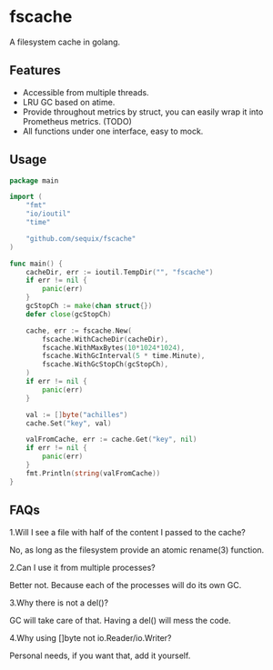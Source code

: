 # fscache

A filesystem cache in golang.

## Features

* Accessible from multiple threads.
* LRU GC based on atime.
* Provide throughout metrics by struct, you can easily wrap it into Prometheus metrics. (TODO)
* All functions under one interface, easy to mock.

## Usage

```go
package main

import (
	"fmt"
	"io/ioutil"
	"time"

	"github.com/sequix/fscache"
)

func main() {
	cacheDir, err := ioutil.TempDir("", "fscache")
	if err != nil {
		panic(err)
	}
	gcStopCh := make(chan struct{})
	defer close(gcStopCh)

	cache, err := fscache.New(
		fscache.WithCacheDir(cacheDir),
		fscache.WithMaxBytes(10*1024*1024),
		fscache.WithGcInterval(5 * time.Minute),
		fscache.WithGcStopCh(gcStopCh),
	)
	if err != nil {
		panic(err)
	}

	val := []byte("achilles")
	cache.Set("key", val)

	valFromCache, err := cache.Get("key", nil)
	if err != nil {
		panic(err)
	}
	fmt.Println(string(valFromCache))
}
```

## FAQs

1.Will I see a file with half of the content I passed to the cache?

No, as long as the filesystem provide an atomic rename(3) function.

2.Can I use it from multiple processes?

Better not. Because each of the processes will do its own GC.

3.Why there is not a del()?

GC will take care of that. Having a del() will mess the code.

4.Why using []byte not io.Reader/io.Writer?

Personal needs, if you want that, add it yourself.